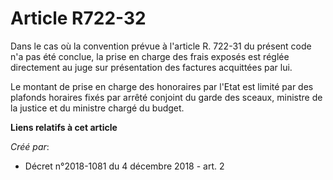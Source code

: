 # Article R722-32

Dans le cas où la convention prévue à l'article R. 722-31 du présent code n'a pas été conclue, la prise en charge des frais
exposés est réglée directement au juge sur présentation des factures acquittées par lui.

Le montant de prise en charge des honoraires par l'Etat est limité par des plafonds horaires fixés par arrêté conjoint du
garde des sceaux, ministre de la justice et du ministre chargé du budget.

**Liens relatifs à cet article**

_Créé par_:

  - Décret n°2018-1081 du 4 décembre 2018 - art. 2
